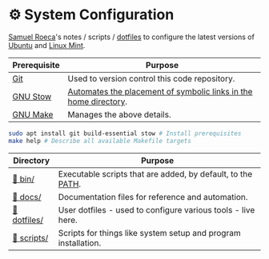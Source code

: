 # ⚙ System Configuration

[Samuel Roeca](https://samroeca.com)'s notes / scripts / [dotfiles](https://wiki.archlinux.org/index.php/Dotfiles) to configure the latest versions of [Ubuntu](https://en.wikipedia.org/wiki/Ubuntu) and [Linux Mint](https://en.wikipedia.org/wiki/Linux_Mint).

| Prerequisite                                   | Purpose                                                                                                                        |
| ---------------------------------------------- | ------------------------------------------------------------------------------------------------------------------------------ |
| [Git](https://git-scm.com/)                    | Used to version control this code repository.                                                                                  |
| [GNU Stow](https://www.gnu.org/software/stow/) | [Automates the placement of symbolic links in the home directory](https://alexpearce.me/2016/02/managing-dotfiles-with-stow/). |
| [GNU Make](https://www.gnu.org/software/make/) | Manages the above details.                                                                                                     |

```bash
sudo apt install git build-essential stow # Install prerequisites
make help # Describe all available Makefile targets
```

| Directory                  | Purpose                                                        |
| -------------------------- | -------------------------------------------------------------- |
| [📁 bin/](./bin)           | Executable scripts that are added, by default, to the [PATH].  |
| [📁 docs/](./docs)         | Documentation files for reference and automation.              |
| [📁 dotfiles/](./dotfiles) | User dotfiles - used to configure various tools - live here.   |
| [📁 scripts/](./scripts)   | Scripts for things like system setup and program installation. |

[path]: https://en.wikipedia.org/wiki/PATH_(variable)
